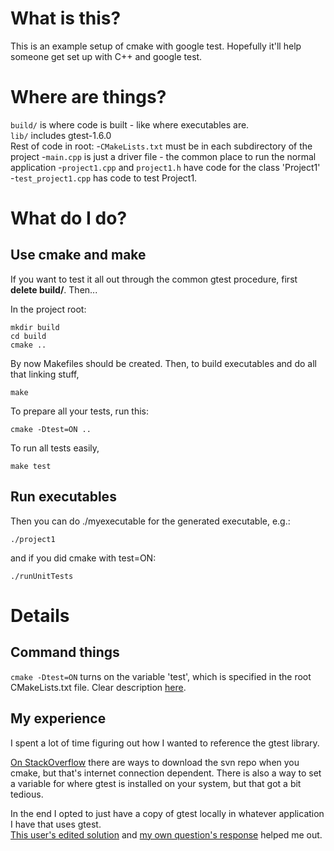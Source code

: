 # What is this?
This is an example setup of cmake with google test. Hopefully it'll help someone get set up with C++ and google test.

# Where are things?
`build/` is where code is built - like where executables are.  
`lib/` includes gtest-1.6.0  
Rest of code in root:
-`CMakeLists.txt` must be in each subdirectory of the project
-`main.cpp` is just a driver file - the common place to run the normal application
-`project1.cpp` and `project1.h` have code for the class 'Project1'
-`test_project1.cpp` has code to test Project1.

# What do I do?

## Use cmake and make
If you want to test it all out through the common gtest procedure, first **delete build/**. Then...

In the project root:

    mkdir build
    cd build
    cmake ..

By now Makefiles should be created.
Then, to build executables and do all that linking stuff,  

    make

To prepare all your tests, run this:

    cmake -Dtest=ON ..

To run all tests easily,

    make test

## Run executables
Then you can do ./myexecutable for the generated executable, e.g.:

    ./project1

and if you did cmake with test=ON:

    ./runUnitTests

# Details

## Command things
`cmake -Dtest=ON` turns on the variable 'test', which is specified in the root CMakeLists.txt file. Clear description [here](http://stackoverflow.com/questions/5998186/cmake-adding-command-line-options).

## My experience
I spent a lot of time figuring out how I wanted to reference the gtest library.  

[On StackOverflow](http://stackoverflow.com/questions/9689183/cmake-googletest) there are ways to download the svn repo when you cmake, but that's internet connection dependent.
There is also a way to set a variable for where gtest is installed on your system, but that got a bit tedious.  

In the end I opted to just have a copy of gtest locally in whatever application I have that uses gtest.  
[This user's edited solution](http://stackoverflow.com/questions/8507723/how-to-start-working-with-gtest-and-cmake) and [my own question's response](http://stackoverflow.com/questions/14148145/gtest-detects-method-only-when-the-method-is-implemented-in-h-not-in-cpp-cma/14157405#14157405) helped me out.



